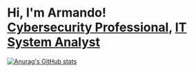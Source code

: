 <h1>Hi, I'm Armando! <br/><a href="https://github.com/LuisAlfa1">Cybersecurity Professional</a>, <a href="www.linkedin.com/in/armando-romero-6343a1200">IT System Analyst</a></h1>

[![Anurag's GitHub stats](https://github-readme-stats.vercel.app/api?username=ArmandoRomero)](https://github.com/anuraghazra/github-readme-stats)
